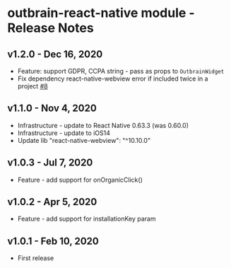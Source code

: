 # outbrain-react-native module - Release Notes

## v1.2.0 - Dec 16, 2020

- Feature: support GDPR, CCPA string - pass as props to `OutbrainWidget`
- Fix dependency react-native-webview error if included twice in a project [#8](https://github.com/outbrain/outbrain-react-native-component/pull/8)

## v1.1.0 - Nov 4, 2020

- Infrastructure - update to React Native 0.63.3 (was 0.60.0)
- Infrastructure - update to iOS14
- Update lib "react-native-webview": "^10.10.0"

## v1.0.3 - Jul 7, 2020

- Feature - add support for onOrganicClick()

## v1.0.2 - Apr 5, 2020

- Feature - add support for installationKey param

## v1.0.1 - Feb 10, 2020

- First release
